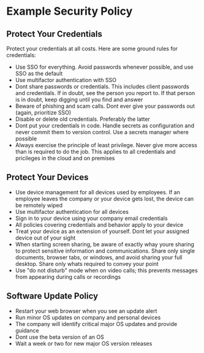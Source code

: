 # Example Security Policy

## Protect Your Credentials

Protect your credentials at all costs. Here are some ground rules for credentials:

- Use SSO for everything. Avoid passwords whenever possible, and use SSO as the default
- Use multifactor authentication with SSO
- Dont share passwords or credentials. This includes client passwords and credentials. If in doubt, see the person you report to. If that person is in doubt, keep digging until you find and answer
- Beware of phishing and scam calls. Dont ever give your passwords out (again, prioritize SSO)
- Disable or delete old credentials. Preferably the latter
- Dont put your credentials in code. Handle secrets as configuration and never commit them to version control. Use a secrets manager where possible
- Always exercise the principle of least privilege. Never give more access than is required to do the job. This applies to all credentials and pricileges in the cloud and on premises

## Protect Your Devices

- Use device management for all devices used by employees. If an employee leaves the company or your device gets lost, the device can be remotely wiped
- Use multifactor authentication for all devices
- Sign in to your device using your company email credentials
- All policies covering credentials and behavior apply to your device
- Treat your device as an extension of yourself. Dont let your assigned device out of your sight
- When starting screen sharing, be aware of exactly whay youre sharing to protect sensitive information and communications. Share only single documents, browser tabs, or windows, and avoid sharing your full desktop. Share only whats required to convey your point
- Use "do not disturb" mode when on video calls; this prevents messages from appearing during calls or recordings

## Software Update Policy

- Restart your web browser when you see an update alert
- Run minor OS updates on company and personal devices
- The company will identify critical major OS updates and provide guidance
- Dont use the beta version of an OS
- Wait a week or two for new major OS version releases

